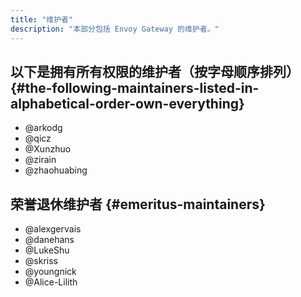 ```yaml
---
title: "维护者"
description: "本部分包括 Envoy Gateway 的维护者。"
---
```


## 以下是拥有所有权限的维护者（按字母顺序排列） {#the-following-maintainers-listed-in-alphabetical-order-own-everything}

- @arkodg
- @qicz
- @Xunzhuo
- @zirain
- @zhaohuabing

## 荣誉退休维护者 {#emeritus-maintainers}

- @alexgervais
- @danehans
- @LukeShu
- @skriss
- @youngnick
- @Alice-Lilith
